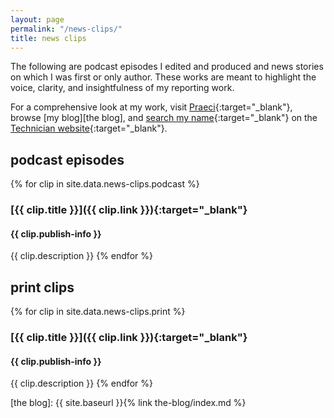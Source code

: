 ```yaml
---
layout: page
permalink: "/news-clips/"
title: news clips
---
```


The following are podcast episodes I edited and produced and news stories on which I was first or only author. These works are meant to highlight the voice, clarity, and insightfulness of my reporting work.

For a comprehensive look at my work, visit [Praeci][Praeci]{:target="_blank"}, browse [my blog][the blog], and [search my name][Technician articles]{:target="_blank"} on the [Technician website][Technician]{:target="_blank"}.

## podcast episodes

{% for clip in site.data.news-clips.podcast %}
### [{{ clip.title }}]({{ clip.link }}){:target="_blank"}  
#### {{ clip.publish-info }}  
{{ clip.description }}
{% endfor %}

## print clips

{% for clip in site.data.news-clips.print %}
### [{{ clip.title }}]({{ clip.link }}){:target="_blank"}  
#### {{ clip.publish-info }}  
{{ clip.description }}
{% endfor %}

[Praeci]: http://praeci.com
[Technician]: http://www.technicianonline.com
[Technician articles]: http://www.technicianonline.com/search/?f=html&q=carter+pape&c%5B0%5D=news%2A&s=start_time&sd=desc&l=10&t=article%2Ccollection%2Cvideo%2Cyoutube&nsa=eedition
[the blog]: {{ site.baseurl }}{% link the-blog/index.md %}